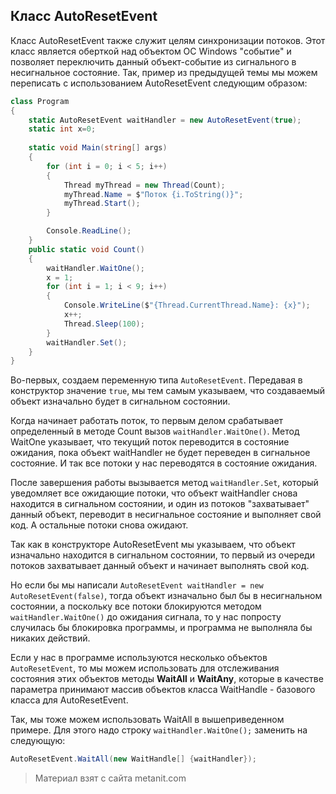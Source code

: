 ## Класс AutoResetEvent

Класс AutoResetEvent также служит целям синхронизации потоков. Этот класс является оберткой над объектом ОС Windows "событие" и позволяет переключить данный объект-событие из сигнального в несигнальное состояние. Так, пример из предыдущей темы мы можем переписать с использованием AutoResetEvent следующим образом:

```cs
class Program
{
    static AutoResetEvent waitHandler = new AutoResetEvent(true);
    static int x=0;
    
    static void Main(string[] args)
    {
        for (int i = 0; i < 5; i++)
        {
            Thread myThread = new Thread(Count);
            myThread.Name = $"Поток {i.ToString()}";
            myThread.Start();
        }

        Console.ReadLine();
    }
    public static void Count()
    {
        waitHandler.WaitOne();
        x = 1;
        for (int i = 1; i < 9; i++)
        {
            Console.WriteLine($"{Thread.CurrentThread.Name}: {x}");
            x++;
            Thread.Sleep(100);
        }
        waitHandler.Set();
    }
}
```

Во-первых, создаем переменную типа `AutoResetEvent`. Передавая в конструктор значение `true`, мы тем самым указываем, что создаваемый объект изначально будет в сигнальном состоянии.

Когда начинает работать поток, то первым делом срабатывает определенный в методе Count вызов `waitHandler.WaitOne()`. Метод WaitOne указывает, что текущий поток переводится в состояние ожидания, пока объект waitHandler не будет переведен в сигнальное состояние. И так все потоки у нас переводятся в состояние ожидания.

После завершения работы вызывается метод `waitHandler.Set`, который уведомляет все ожидающие потоки, что объект waitHandler снова находится в сигнальном состоянии, и один из потоков "захватывает" данный объект, переводит в несигнальное состояние и выполняет свой код. А остальные потоки снова ожидают.

Так как в конструкторе AutoResetEvent мы указываем, что объект изначально находится в сигнальном состоянии, то первый из очереди потоков захватывает данный объект и начинает выполнять свой код.

Но если бы мы написали `AutoResetEvent waitHandler = new AutoResetEvent(false)`, тогда объект изначально был бы в несигнальном состоянии, а поскольку все потоки блокируются методом `waitHandler.WaitOne()` до ожидания сигнала, то у нас попросту случилась бы блокировка программы, и программа не выполняла бы никаких действий.

Если у нас в программе используются несколько объектов `AutoResetEvent`, то мы можем использовать для отслеживания состояния этих объектов методы **WaitAll** и **WaitAny**, которые в качестве параметра принимают массив объектов класса WaitHandle - базового класса для AutoResetEvent.

Так, мы тоже можем использовать WaitAll в вышеприведенном примере. Для этого надо строку `waitHandler.WaitOne();` заменить на следующую:

```cs
AutoResetEvent.WaitAll(new WaitHandle[] {waitHandler});
```


> Материал взят с сайта metanit.com